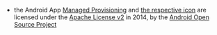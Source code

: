 - the Android App [Managed Provisioning](https://android.googlesource.com/platform/packages/apps/ManagedProvisioning/) and [the respective icon](https://android.googlesource.com/platform/packages/apps/ManagedProvisioning/+/master/res/drawable-xxxhdpi/ic_corp_icon.png) are licensed under the [Apache License v2](https://android.googlesource.com/platform/packages/apps/ManagedProvisioning/+/master/AndroidManifest.xml) in 2014, by the [Android Open Source Project](https://android.googlesource.com/)
